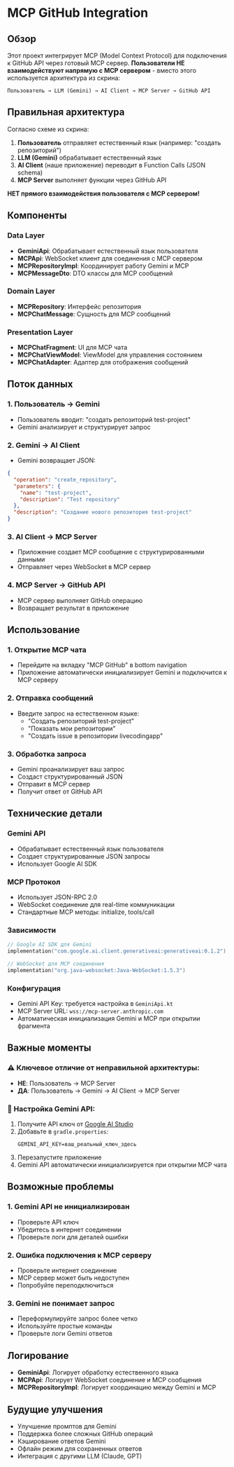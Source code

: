 # MCP GitHub Integration

## Обзор

Этот проект интегрирует MCP (Model Context Protocol) для подключения к GitHub API через готовый MCP сервер. **Пользователи НЕ взаимодействуют напрямую с MCP сервером** - вместо этого используется архитектура из скрина:

```
Пользователь → LLM (Gemini) → AI Client → MCP Server → GitHub API
```

## Правильная архитектура

Согласно схеме из скрина:

1. **Пользователь** отправляет естественный язык (например: "создать репозиторий")
2. **LLM (Gemini)** обрабатывает естественный язык
3. **AI Client** (наше приложение) переводит в Function Calls (JSON schema)
4. **MCP Server** выполняет функции через GitHub API

**НЕТ прямого взаимодействия пользователя с MCP сервером!**

## Компоненты

### Data Layer
- **GeminiApi**: Обрабатывает естественный язык пользователя
- **MCPApi**: WebSocket клиент для соединения с MCP сервером
- **MCPRepositoryImpl**: Координирует работу Gemini и MCP
- **MCPMessageDto**: DTO классы для MCP сообщений

### Domain Layer
- **MCPRepository**: Интерфейс репозитория
- **MCPChatMessage**: Сущность для MCP сообщений

### Presentation Layer
- **MCPChatFragment**: UI для MCP чата
- **MCPChatViewModel**: ViewModel для управления состоянием
- **MCPChatAdapter**: Адаптер для отображения сообщений

## Поток данных

### 1. Пользователь → Gemini
- Пользователь вводит: "создать репозиторий test-project"
- Gemini анализирует и структурирует запрос

### 2. Gemini → AI Client
- Gemini возвращает JSON:
```json
{
  "operation": "create_repository",
  "parameters": {
    "name": "test-project",
    "description": "Test repository"
  },
  "description": "Создание нового репозитория test-project"
}
```

### 3. AI Client → MCP Server
- Приложение создает MCP сообщение с структурированными данными
- Отправляет через WebSocket в MCP сервер

### 4. MCP Server → GitHub API
- MCP сервер выполняет GitHub операцию
- Возвращает результат в приложение

## Использование

### 1. Открытие MCP чата
- Перейдите на вкладку "MCP GitHub" в bottom navigation
- Приложение автоматически инициализирует Gemini и подключится к MCP серверу

### 2. Отправка сообщений
- Введите запрос на естественном языке:
  - "Создать репозиторий test-project"
  - "Показать мои репозитории"
  - "Создать issue в репозитории livecodingapp"

### 3. Обработка запроса
- Gemini проанализирует ваш запрос
- Создаст структурированный JSON
- Отправит в MCP сервер
- Получит ответ от GitHub API

## Технические детали

### Gemini API
- Обрабатывает естественный язык пользователя
- Создает структурированные JSON запросы
- Использует Google AI SDK

### MCP Протокол
- Использует JSON-RPC 2.0
- WebSocket соединение для real-time коммуникации
- Стандартные MCP методы: initialize, tools/call

### Зависимости
```kotlin
// Google AI SDK для Gemini
implementation("com.google.ai.client.generativeai:generativeai:0.1.2")

// WebSocket для MCP соединения
implementation("org.java-websocket:Java-WebSocket:1.5.3")
```

### Конфигурация
- Gemini API Key: требуется настройка в `GeminiApi.kt`
- MCP Server URL: `wss://mcp-server.anthropic.com`
- Автоматическая инициализация Gemini и MCP при открытии фрагмента

## Важные моменты

### ⚠️ Ключевое отличие от неправильной архитектуры:
- **НЕ**: Пользователь → MCP Server
- **ДА**: Пользователь → Gemini → AI Client → MCP Server

### 🔑 Настройка Gemini API:
1. Получите API ключ от [Google AI Studio](https://aistudio.google.com/)
2. Добавьте в `gradle.properties`:
   ```properties
   GEMINI_API_KEY=ваш_реальный_ключ_здесь
   ```
3. Перезапустите приложение
4. Gemini API автоматически инициализируется при открытии MCP чата

## Возможные проблемы

### 1. Gemini API не инициализирован
- Проверьте API ключ
- Убедитесь в интернет соединении
- Проверьте логи для деталей ошибки

### 2. Ошибка подключения к MCP серверу
- Проверьте интернет соединение
- MCP сервер может быть недоступен
- Попробуйте переподключиться

### 3. Gemini не понимает запрос
- Переформулируйте запрос более четко
- Используйте простые команды
- Проверьте логи Gemini ответов

## Логирование

- **GeminiApi**: Логирует обработку естественного языка
- **MCPApi**: Логирует WebSocket соединение и MCP сообщения
- **MCPRepositoryImpl**: Логирует координацию между Gemini и MCP

## Будущие улучшения

- Улучшение промптов для Gemini
- Поддержка более сложных GitHub операций
- Кэширование ответов Gemini
- Офлайн режим для сохраненных ответов
- Интеграция с другими LLM (Claude, GPT)
